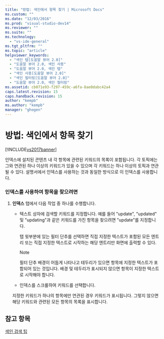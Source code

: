 ```yaml
---
title: "방법: 색인에서 항목 찾기 | Microsoft Docs"
ms.custom: ""
ms.date: "12/03/2016"
ms.prod: "visual-studio-dev14"
ms.reviewer: ""
ms.suite: ""
ms.technology: 
  - "vs-ide-general"
ms.tgt_pltfrm: ""
ms.topic: "article"
helpviewer_keywords: 
  - "색인 탭[도움말 뷰어 2.0]"
  - "도움말 뷰어 2.0, 색인 사용"
  - "도움말 뷰어 2.0, 색인 탭"
  - "색인 사용[도움말 뷰어 2.0]"
  - "색인 필터링[도움말 뷰어 2.0]"
  - "도움말 뷰어 2.0, 색인 필터링"
ms.assetid: cb071e93-f297-459c-a6fa-8ae0dabc42a4
caps.latest.revision: 15
caps.handback.revision: 15
author: "kempb"
ms.author: "kempb"
manager: "ghogen"
---
```

# 방법: 색인에서 항목 찾기
[!INCLUDE[vs2017banner](../code-quality/includes/vs2017banner.md)]

인덱스에 설치된 콘텐츠 내 각 항목에 관련된 키워드의 목록이 포함됩니다.  각 토픽에는 그와 연관된 하나 이상의 키워드가 있을 수 있으며 각 키워드는 하나 이상의 토픽과 연관될 수 있다.  설명서에서 인덱스를 사용하는 것과 동일한 방식으로 이 인덱스를 사용합니다.  
  
### 인덱스를 사용하여 항목을 찾으려면  
  
1.  **인덱스** 탭에서 다음 작업 중 하나를 수행합니다.  
  
    -   텍스트 상자에 검색할 키워드를 지정합니다.  예를 들어 "update", "updated" 및 "updating"과 같은 키워드를 가진 항목을 찾으려면 "update"를 지정합니다.  
  
         탭 윗부분에 있는 필터 단추를 선택하면 직접 지정한 텍스트가 포함된 모든 엔트리 또는 직접 지정한 텍스트로 시작하는 해당 엔트리만 화면에 출력할 수 있다.  
  
        > [!NOTE]
        >  필터 단추 배경이 어둡게 나타나고 테두리가 있으면 항목에 지정한 텍스트가 포함되어 있는 것입니다.  배경 및 테두리가 표시되지 않으면 항목이 지정한 텍스트로 시작해야 합니다.  
  
    -   인덱스를 스크롤하여 키워드를 선택합니다.  
  
     지정한 키워드가 하나의 항목에만 연관된 경우 키워드가 표시됩니다.  그렇지 않으면 해당 키워드와 관련된 모든 항목의 목록을 표시합니다.  
  
## 참고 항목  
 [색인 검색 팁](../ide/index-search-tips.md)
